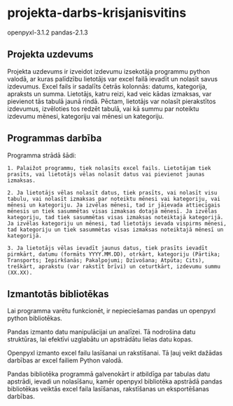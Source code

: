 # projekta-darbs-krisjanisvitins
openpyxl-3.1.2
pandas-2.1.3

## Projekta uzdevums
Projekta uzdevums ir izveidot izdevumu izsekotāja programmu python valodā, ar kuras palīdzību lietotājs var excel failā ievadīt un nolasīt savus izdevumus.
Excel fails ir sadalīts četrās kolonnās: datums, kategorija, apraksts un summa. Lietotājs, katru reizi, kad veic kādas izmaksas,
var pievienot tās tabulā jaunā rindā. Pēctam, lietotājs var nolasīt pierakstītos izdevumus, izvēloties tos redzēt tabulā, vai kā summu par noteiktu izdevumu mēnesi, kategoriju vai mēnesi un kategoriju.

## Programmas darbība
Programma strādā šādi:

    1. Palaižot programmu, tiek nolasīts excel fails. Lietotājam tiek prasīts, vai lietotājs vēlas nolasīt datus vai pievienot jaunas izmaksas.

    2. Ja lietotājs vēlas nolasīt datus, tiek prasīts, vai nolasīt visu tabulu, vai nolasīt izmaksas par noteiktu mēnesi vai kategoriju, vai mēnesi un kategoriju. Ja izvēlas mēnesi, tad ir jāievada attiecīgais mēnesis un tiek sasummētas visas izmaksas dotajā mēnesī. Ja izvēlas kategoriju, tad tiek sasummētas visas izmaksas noteiktajā kategorijā. Ja izvēlas kategoriju un mēnesi, tad lietotājs ievada vispirms mēnesi, tad kategoriju un tiek sasummētas visas izmaksas noteiktajā mēnesī un kategorijā.

    3. Ja lietotājs vēlas ievadīt jaunus datus, tiek prasīts ievadīt pirmkārt, datumu (formāts YYYY.MM.DD), otrkārt, kategoriju (Pārtika; Transports; Iepirkšanās; Pakalpojumi; Dzīvošana; Atpūta; Cits), treškārt, aprakstu (var rakstīt brīvi) un ceturtkārt, izdevumu summu (XX.XX).

## Izmantotās bibliotēkas

Lai programma varētu funkcionēt, ir nepieciešamas pandas un openpyxl python bibliotēkas.

Pandas izmanto datu manipulācijai un analīzei. Tā nodrošina datu struktūras, lai efektīvi uzglabātu un apstrādātu lielas datu kopas.

Openpyxl izmanto excel failu lasīšanai un rakstīšanai. Tā ļauj veikt dažādas darbības ar excel failiem Python valodā.

Pandas bibliotēka programmā galvenokārt ir atbildīga par tabulas datu apstrādi, ievadi un nolasīšanu, kamēr openpyxl bibliotēka apstrādā pandas bibliotēkas veiktās excel faila lasīšanas, rakstīšanas un eksportēšanas darbības.